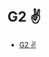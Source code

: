 # G2 ✌️

<!-- START doctoc generated TOC please keep comment here to allow auto update -->
<!-- DON'T EDIT THIS SECTION, INSTEAD RE-RUN doctoc TO UPDATE -->

-   [G2 ✌️](#g2-%EF%B8%8F)

<!-- END doctoc generated TOC please keep comment here to allow auto update -->

